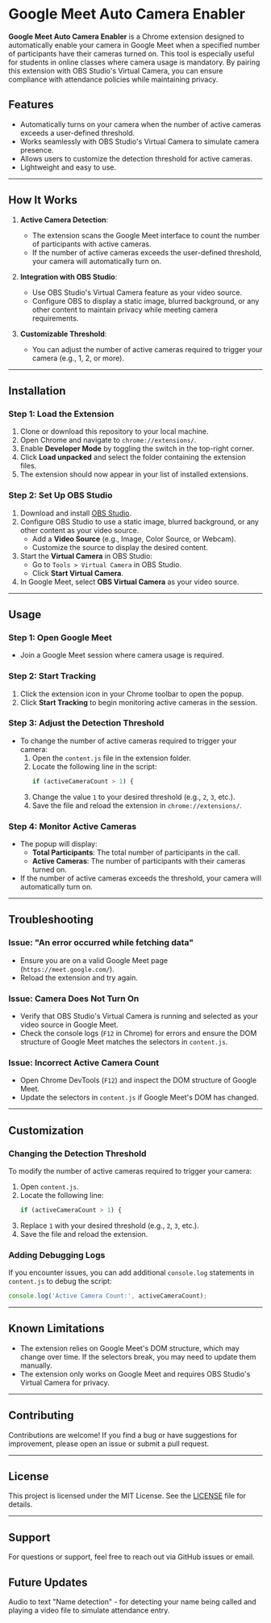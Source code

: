 
# Google Meet Auto Camera Enabler

**Google Meet Auto Camera Enabler** is a Chrome extension designed to automatically enable your camera in Google Meet when a specified number of participants have their cameras turned on. This tool is especially useful for students in online classes where camera usage is mandatory. By pairing this extension with OBS Studio's Virtual Camera, you can ensure compliance with attendance policies while maintaining privacy.

## Features
- Automatically turns on your camera when the number of active cameras exceeds a user-defined threshold.
- Works seamlessly with OBS Studio's Virtual Camera to simulate camera presence.
- Allows users to customize the detection threshold for active cameras.
- Lightweight and easy to use.

---

## How It Works
1. **Active Camera Detection**:
   - The extension scans the Google Meet interface to count the number of participants with active cameras.
   - If the number of active cameras exceeds the user-defined threshold, your camera will automatically turn on.

2. **Integration with OBS Studio**:
   - Use OBS Studio's Virtual Camera feature as your video source.
   - Configure OBS to display a static image, blurred background, or any other content to maintain privacy while meeting camera requirements.

3. **Customizable Threshold**:
   - You can adjust the number of active cameras required to trigger your camera (e.g., 1, 2, or more).

---

## Installation

### Step 1: Load the Extension
1. Clone or download this repository to your local machine.
2. Open Chrome and navigate to `chrome://extensions/`.
3. Enable **Developer Mode** by toggling the switch in the top-right corner.
4. Click **Load unpacked** and select the folder containing the extension files.
5. The extension should now appear in your list of installed extensions.

### Step 2: Set Up OBS Studio
1. Download and install [OBS Studio](https://obsproject.com/).
2. Configure OBS Studio to use a static image, blurred background, or any other content as your video source.
   - Add a **Video Source** (e.g., Image, Color Source, or Webcam).
   - Customize the source to display the desired content.
3. Start the **Virtual Camera** in OBS Studio:
   - Go to `Tools > Virtual Camera` in OBS Studio.
   - Click **Start Virtual Camera**.
4. In Google Meet, select **OBS Virtual Camera** as your video source.

---

## Usage

### Step 1: Open Google Meet
- Join a Google Meet session where camera usage is required.

### Step 2: Start Tracking
1. Click the extension icon in your Chrome toolbar to open the popup.
2. Click **Start Tracking** to begin monitoring active cameras in the session.

### Step 3: Adjust the Detection Threshold
- To change the number of active cameras required to trigger your camera:
  1. Open the `content.js` file in the extension folder.
  2. Locate the following line in the script:
     ```javascript
     if (activeCameraCount > 1) {
     ```
  3. Change the value `1` to your desired threshold (e.g., `2`, `3`, etc.).
  4. Save the file and reload the extension in `chrome://extensions/`.

### Step 4: Monitor Active Cameras
- The popup will display:
  - **Total Participants**: The total number of participants in the call.
  - **Active Cameras**: The number of participants with their cameras turned on.
- If the number of active cameras exceeds the threshold, your camera will automatically turn on.

---

## Troubleshooting

### Issue: "An error occurred while fetching data"
- Ensure you are on a valid Google Meet page (`https://meet.google.com/`).
- Reload the extension and try again.

### Issue: Camera Does Not Turn On
- Verify that OBS Studio's Virtual Camera is running and selected as your video source in Google Meet.
- Check the console logs (`F12` in Chrome) for errors and ensure the DOM structure of Google Meet matches the selectors in `content.js`.

### Issue: Incorrect Active Camera Count
- Open Chrome DevTools (`F12`) and inspect the DOM structure of Google Meet.
- Update the selectors in `content.js` if Google Meet's DOM has changed.

---

## Customization

### Changing the Detection Threshold
To modify the number of active cameras required to trigger your camera:
1. Open `content.js`.
2. Locate the following line:
   ```javascript
   if (activeCameraCount > 1) {
   ```
3. Replace `1` with your desired threshold (e.g., `2`, `3`, etc.).
4. Save the file and reload the extension.

### Adding Debugging Logs
If you encounter issues, you can add additional `console.log` statements in `content.js` to debug the script:
```javascript
console.log('Active Camera Count:', activeCameraCount);
```

---

## Known Limitations
- The extension relies on Google Meet's DOM structure, which may change over time. If the selectors break, you may need to update them manually.
- The extension only works on Google Meet and requires OBS Studio's Virtual Camera for privacy.

---

## Contributing
Contributions are welcome! If you find a bug or have suggestions for improvement, please open an issue or submit a pull request.

---

## License
This project is licensed under the MIT License. See the [LICENSE](LICENSE) file for details.

---

## Support
For questions or support, feel free to reach out via GitHub issues or email.

## Future Updates
Audio to text "Name detection" - for detecting your name being called and playing a video file to simulate attendance entry.